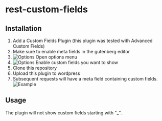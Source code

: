 # rest-custom-fields

## Installation

1. Add a Custom Fields Plugin (this plugin was tested with Advanced Custom Fields)
2. Make sure to enable meta fields in the gutenberg editor
  1. ![Options](https://imgur.com/8I1wwWi.jpg)
     Open options menu
  2. ![Options](https://i.imgur.com/K2G6n3j.jpg)
     Enable custom fields you want to show
3. Clone this repository
4. Upload this plugin to wordpress
5. Subsequent requests will have a meta field containing custom fields. ![Example](https://imgur.com/yZ1w1bG.jpg)

## Usage

The plugin will not show custom fields starting with "_".


